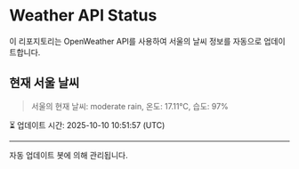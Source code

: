 
# Weather API Status

이 리포지토리는 OpenWeather API를 사용하여 서울의 날씨 정보를 자동으로 업데이트합니다.

## 현재 서울 날씨
> 서울의 현재 날씨: moderate rain, 온도: 17.11°C, 습도: 97%

⏳ 업데이트 시간: 2025-10-10 10:51:57 (UTC)

---
자동 업데이트 봇에 의해 관리됩니다.
